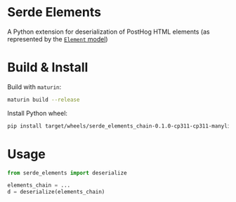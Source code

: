 # Serde Elements

A Python extension for deserialization of PostHog HTML elements (as represented by the [`Element` model](../posthog/models/element/element.py))

# Build & Install
Build with `maturin`:
```sh
maturin build --release
```

Install Python wheel:
```sh
pip install target/wheels/serde_elements_chain-0.1.0-cp311-cp311-manylinux_2_34_x86_64.whl
```

# Usage
```Python
from serde_elements import deserialize

elements_chain = ...
d = deserialize(elements_chain)
```
